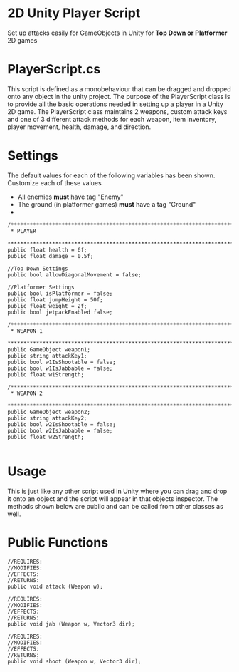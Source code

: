 2D Unity Player Script
======================

Set up attacks easily for GameObjects in Unity for **Top Down or Platformer** 2D games

PlayerScript.cs
===============

This script is defined as a monobehaviour that can be dragged and dropped onto any object in the unity project.  The purpose of the PlayerScript class is to provide all the basic operations needed in setting up a player in a Unity 2D game.  The PlayerScript class maintains 2 weapons, custom attack keys and one of 3 different attack methods for each weapon, item inventory, player movement, health, damage, and direction.

Settings
========
The default values for each of the following variables has been shown. Customize each of these values 

* All enemies **must** have tag "Enemy"
* The ground (in platformer games) **must** have a tag "Ground"
*

```
/***************************************************************************
 * PLAYER
 **************************************************************************/
public float health = 6f;
public float damage = 0.5f;  

//Top Down Settings
public bool allowDiagonalMovement = false;

//Platformer Settings
public bool isPlatformer = false;
public float jumpHeight = 50f;
public float weight = 2f;
public bool jetpackEnabled false;
    
/***************************************************************************
 * WEAPON 1
 **************************************************************************/
public GameObject weapon1;
public string attackKey1;
public bool w1IsShootable = false;
public bool w1IsJabbable = false;
public float w1Strength;  

/***************************************************************************
 * WEAPON 2
 **************************************************************************/
public GameObject weapon2;
public string attackKey2;
public bool w2IsShootable = false;
public bool w2IsJabbable = false;
public float w2Strength;
		
```

Usage
=============
This is just like any other script used in Unity where you can drag and drop it onto an object and the script will appear in that objects inspector. The methods shown below are public and can be called from other classes as well. 

Public Functions
================

```
//REQUIRES: 
//MODIFIES: 
//EFFECTS: 
//RETURNS: 
public void attack (Weapon w);
		
//REQUIRES: 
//MODIFIES: 
//EFFECTS: 
//RETURNS: 
public void jab (Weapon w, Vector3 dir);

//REQUIRES: 
//MODIFIES: 
//EFFECTS: 
//RETURNS: 
public void shoot (Weapon w, Vector3 dir);

```